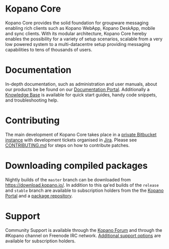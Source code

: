 # Kopano Core
Kopano Core provides the solid foundation for groupware messaging enabling rich clients such as Kopano WebApp, Kopano DeskApp, mobile and sync clients. With its modular architecture, Kopano Core hereby enables the possibility for a variety of setup scenarios, scalable from a very low powered system to a multi-datacentre setup providing messaging capabilities to tens of thousands of users.

# Documentation
In-depth documentation, such as administration and user manuals, about our products be be found on our [Documentation Portal](https://documentation.kopano.io/). Additionally a [Knowledge Base](https://kb.kopano.io/) is available for quick start guides, handy code snippets, and troubleshooting help.

# Contributing
The main development of Kopano Core takes place in a [private Bitbucket instance](https://stash.kopano.io/projects/KC/repos/kopanocore/browse) with development tickets organised in [Jira](https://jira.kopano.io/projects/KC/). Please see [CONTRIBUTING.md](CONTRIBUTING.md) for steps on how to contribute patches.

# Downloading compiled packages
Nightly builds of the ```master``` branch can be downloaded from https://download.kopano.io/. In addition to this qa'ed builds of the ```release``` and ```stable``` branch are available to subscription holders from the the [Kopano Portal](https://portal.kopano.com/) and a [package repository](https://kb.kopano.io/display/WIKI/Install+and+upgrade+Kopano+products+using+repositories).

# Support
Community Support is available through the [Kopano Forum](https://forum.kopano.io/) and through the #Kopano channel on Freenode IRC network. [Additional support options](https://kopano.com/support/) are available for subscription holders.